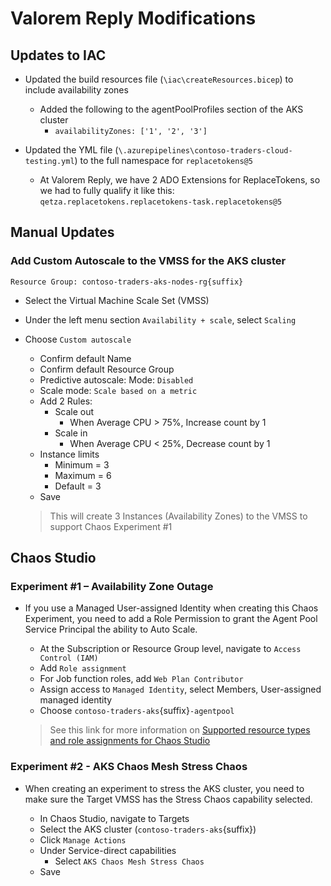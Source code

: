 # Valorem Reply Modifications

## Updates to IAC

* Updated the build resources file (`\iac\createResources.bicep`) to include availability zones
    * Added the following to the agentPoolProfiles section of the AKS cluster
        * `availabilityZones: ['1', '2', '3']`

* Updated the YML file (`\.azurepipelines\contoso-traders-cloud-testing.yml`) to the full namespace for `replacetokens@5`
    * At Valorem Reply, we have 2 ADO Extensions for ReplaceTokens, so we had to fully qualify it like this: `qetza.replacetokens.replacetokens-task.replacetokens@5`

## Manual Updates

### Add Custom Autoscale to the VMSS for the AKS cluster
    
    Resource Group: contoso-traders-aks-nodes-rg{suffix}

* Select the Virtual Machine Scale Set (VMSS)
* Under the left menu section `Availability + scale`, select `Scaling`
* Choose `Custom autoscale`
    * Confirm default Name
    * Confirm default Resource Group
    * Predictive autoscale: Mode: `Disabled`
    * Scale mode: `Scale based on a metric`
    * Add 2 Rules:
        * Scale out
            * When Average CPU > 75%, Increase count by 1
        * Scale in
            * When Average CPU < 25%, Decrease count by 1
    * Instance limits
        * Minimum = 3
        * Maximum = 6
        * Default = 3
    * Save
  
    > This will create 3 Instances (Availability Zones) to the VMSS to support Chaos Experiment #1

## Chaos Studio

### Experiment #1 – Availability Zone Outage

* If you use a Managed User-assigned Identity when creating this Chaos Experiment, you need to add a Role Permission to grant the Agent Pool Service Principal the ability to Auto Scale.
    * At the Subscription or Resource Group level, navigate to `Access Control (IAM)`
    * Add `Role assignment`
    * For Job function roles, add `Web Plan Contributor`
    * Assign access to `Managed Identity`, select Members, User-assigned managed identity
    * Choose `contoso-traders-aks`{suffix}`-agentpool`

    > See this link for more information on [Supported resource types and role assignments for Chaos Studio](https://learn.microsoft.com/en-us/azure/chaos-studio/chaos-studio-fault-providers)

### Experiment #2 - AKS Chaos Mesh Stress Chaos

* When creating an experiment to stress the AKS cluster, you need to make sure the Target VMSS has the Stress Chaos capability selected.

    * In Chaos Studio, navigate to Targets
    * Select the AKS cluster (`contoso-traders-aks`{suffix})
    * Click `Manage Actions`
    * Under Service-direct capabilities
        * Select `AKS Chaos Mesh Stress Chaos`
    * Save
 